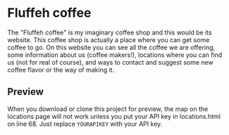 # Fluffeh coffee

The "Fluffeh coffee" is my imaginary coffee shop and this would be its website.
This coffee shop is actually a place where you can get some coffee to go. 
On this website you can see all the coffee we are offering, some information about us (coffee makers!), locations where you can find us (not for real of course), and ways to contact and suggest some new coffee flavor or the way of making it.

## Preview

When you download or clone this project for preview, the map on the locations page will not work unless you put your API key in locations.html on line 68. Just replace `YOURAPIKEY` with your API key.